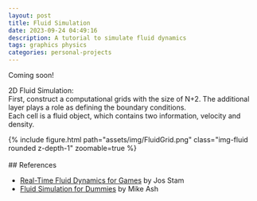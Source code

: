 ```yaml
---
layout: post
title: Fluid Simulation
date: 2023-09-24 04:49:16
description: A tutorial to simulate fluid dynamics
tags: graphics physics
categories: personal-projects
---
```


Coming soon!

2D Fluid Simulation: <br />
First, construct a computational grids with the size of N+2. The additional layer plays a role as defining the boundary conditions. <br />
Each cell is a fluid object, which contains two information, velocity and density. <br />

<div class="row mt-3">
    <div class="col-sm mt-3 mt-md-0">
        {% include figure.html path="assets/img/FluidGrid.png" class="img-fluid rounded z-depth-1" zoomable=true %}
    </div>
</div>
<br />
## References <br />

- [Real-Time Fluid Dynamics for Games](https://www.dgp.toronto.edu/public_user/stam/reality/Research/pdf/GDC03.pdf) by Jos Stam <br />
- [Fluid Simulation for Dummies](https://mikeash.com/pyblog/fluid-simulation-for-dummies.html) by Mike Ash <br />
